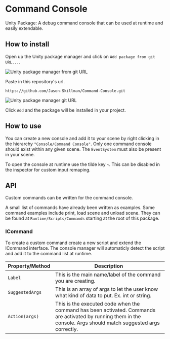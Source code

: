# Command Console

Unity Package: A debug command console that can be used at runtime and easily extendable.

## How to install

Open up the Unity package manager and click on `Add package from git URL...`.

![Unity package manager from git URL](https://i.imgur.com/XITZW0I.png)

Paste in this repository's url.

`https://github.com/Jason-Skillman/Command-Console.git`

![Unity package manager git URL](https://i.imgur.com/junIlSB.png)

Click `Add` and the package will be installed in your project.

## How to use
You can create a new console and add it to your scene by right clicking in the hierarchy `"Console/Command Console"`.
Only one command console should exist within any given scene. 
The `EventSystem` must also be present in your scene.

To open the console at runtime use the tilde key `~`. This can be disabled in the inspector for custom input remaping.

## API
Custom commands can be written for the command console.

A small list of commands have already been written as examples. Some command examples include print, load scene and unload scene. They can be found at `Runtime/Scripts/Commands` starting at the root of this package.

### ICommand
To create a custom command create a new script and extend the ICommand interface. The console manager will automaticly detect the script and add it to the command list at runtime.

|Property/Method|Description|
|---|---|
|`Label`| This is the main name/label of the command you are creating.|
|`SuggestedArgs`| This is an array of args to let the user know what kind of data to put. Ex. int or string.|
|`Action(args)`| This is the executed code when the command has been activated. Commands are activated by running them in the console. Args should match suggested args correctly.|
